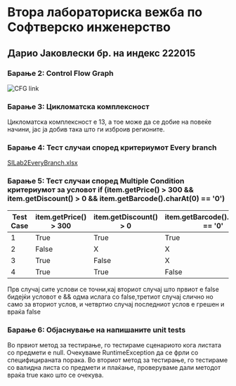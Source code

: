 <h1>Втора лабораториска вежба по Софтверско инженерство</h1>
<h2>Дарио Јаковлески бр. на индекс 222015</h2>

<h3>Барање 2: Control Flow Graph</h3>

![CFG link](https://github.com/dariyozz/SI_2024_lab2_222015/assets/134236483/bf8fd377-d4cb-4b8c-9554-8d3b14a21a96)

<h3>Барање 3: Цикломатска комплексност</h3>
<p>Цикломатска комплексност е 13, а тое може да се добие на повеќе начини, јас ја добив така што ги изброив регионите.</p>

<h3>Барање 4: Тест случаи според критериумот Every branch</h3>

[SILab2EveryBranch.xlsx](https://github.com/dariyozz/SI_2024_lab2_222015/files/15287389/SILab2EveryBranch.xlsx)


<h3>Барање 5: Тест случаи според Multiple Condition критериумот за условот
if (item.getPrice() > 300 && item.getDiscount() > 0 && item.getBarcode().charAt(0)
== '0')</h3>

<table>
  <thead>
    <tr>
      <th>Test Case</th>
      <th>item.getPrice() &gt; 300</th>
      <th>item.getDiscount() &gt; 0</th>
      <th>item.getBarcode().charAt(0) == '0'</th>
    </tr>
  </thead>
  <tbody>
    <tr>
      <td>1</td>
      <td>True</td>
      <td>True</td>
      <td>True</td>
    </tr>
    <tr>
      <td>2</td>
      <td>False</td>
      <td>X</td>
      <td>X</td>
    </tr>
    <tr>
      <td>3</td>
      <td>True</td>
      <td>False</td>
      <td>X</td>
    </tr>
    <tr>
      <td>4</td>
      <td>True</td>
      <td>True</td>
      <td>False</td>
    </tr>
  </tbody>
</table>

  <p>Прв случај сите услови се точни,кај вториот случај што првиот е false бидејќи условот е && одма ислага со false,третиот случај слично но само за вториот услов, и четвртио случај последниот услов е грешен и враќа false </p>
  
<h3>Барање 6: Објаснување на напишаните unit tests</h3>
<p>Во првиот метод за тестирање, го тестираме сценариото кога листата со предмети е null. Очекуваме RuntimeException да се фрли со специфицираната порака. Во вториот метод за тестирање, го тестираме со валидна листа со предмети и плаќање, проверуваме дали методот враќа true како што се очекува.</p>

